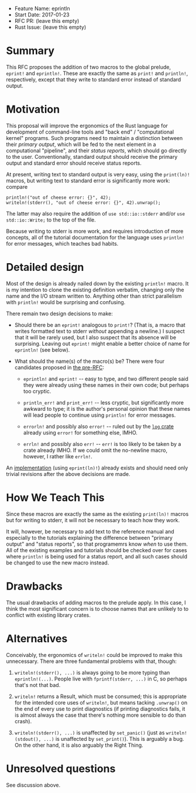 - Feature Name: eprintln
- Start Date: 2017-01-23
- RFC PR: (leave this empty)
- Rust Issue: (leave this empty)

# Summary
[summary]: #summary

This RFC proposes the addition of two macros to the global prelude,
`eprint!` and `eprintln!`.  These are exactly the same as `print!` and
`println!`, respectively, except that they write to standard error
instead of standard output.

# Motivation
[motivation]: #motivation

This proposal will improve the ergonomics of the Rust language for
development of command-line tools and "back end" / "computational
kernel" programs.  Such programs need to maintain a distinction
between their _primary output_, which will be fed to the next element
in a computational "pipeline", and their _status reports_, which
should go directly to the user.  Conventionally, standard output
should receive the primary output and standard error should receive
status reports.

At present, writing text to standard output is very easy, using the
`print(ln)!` macros, but writing text to standard error is
significantly more work: compare

    println!("out of cheese error: {}", 42);
    writeln!(stderr(), "out of cheese error: {}", 42).unwrap();

The latter may also require the addition of `use std::io::stderr`
and/or `use std::io::Write;` to the top of the file.

Because writing to stderr is more work, and requires introduction of
more concepts, all of the tutorial documentation for the language uses
`println!` for error messages, which teaches bad habits.

# Detailed design
[design]: #detailed-design

Most of the design is already nailed down by the existing `println!`
macro.  It is my intention to clone the existing definition verbatim,
changing only the name and the I/O stream written to.  Anything other
than strict parallelism with `println!` would be surprising and
confusing.

There remain two design decisions to make:

 * Should there be an `eprint!` analogous to `print!`?  (That is, a
   macro that writes formatted text to stderr _without_ appending a
   newline.)  I suspect that it will be rarely used, but I also
   suspect that its absence will be surprising.  Leaving out `eprint!`
   might enable a better choice of name for `eprintln!` (see below).

 * What should the name(s) of the macro(s) be?  There were four
   candidates proposed in [the pre-RFC][pre-rfc]:

   * `eprintln!` and `eprint!` -- easy to type, and two different
     people said they were already using these names in their own
     code; but perhaps too cryptic.

   * `println_err!` and `print_err!` -- less cryptic, but significantly
     more awkward to type; it is the author's personal opinion that
     these names will lead people to continue using `println!` for
     error messages.

   * `errorln!` and possibly also `error!` -- ruled out by the
     [`log` crate][log-crate] already using `error!` for something
     else, IMHO.

   * `errln!` and possibly also `err!` -- `err!` is too likely to be
     taken by a crate already IMHO.  If we could omit the no-newline
     macro, however, I rather like `errln!`.

An [implementation][] (using `eprint(ln)!`) already exists and should
need only trivial revisions after the above decisions are made.

# How We Teach This
[how-we-teach-this]: #how-we-teach-this

Since these macros are exactly the same as the existing `print(ln)!`
macros but for writing to stderr, it will not be necessary to teach
how they work.

It will, however, be necessary to add text to the reference manual and
especially to the tutorials explaining the difference between "primary
output" and "status reports", so that programemrs know _when_ to use
them.  All of the existing examples and tutorials should be checked
over for cases where `println!` is being used for a status report, and
all such cases should be changed to use the new macro instead.

# Drawbacks
[drawbacks]: #drawbacks

The usual drawbacks of adding macros to the prelude apply.  In this
case, I think the most significant concern is to choose names that are
unlikely to to conflict with existing library crates.

# Alternatives
[alternatives]: #alternatives

Conceivably, the ergonomics of `writeln!` could be improved to make
this unnecessary.  There are three fundamental problems with that,
though:

1. `writeln!(stderr(), ...)` is always going to be more typing than
   `eprintln!(...)`.  People live with `fprintf(stderr, ...)` in C, so
   perhaps that's not that bad.

1. `writeln!` returns a Result, which must be consumed; this is
   appropriate for the intended core uses of `writeln!`, but means
   tacking `.unwrap()` on the end of every use to print diagnostics
   (if printing diagnostics fails, it is almost always the case that
   there's nothing more sensible to do than crash).

1. `writeln!(stderr(), ...)` is unaffected by `set_panic()` (just as
   `writeln!(stdout(), ...)` is unaffected by `set_print()`).  This is
   arguably a bug.  On the other hand, it is also arguably the Right Thing.

# Unresolved questions
[unresolved]: #unresolved-questions

See discussion above.

[pre-rfc]: https://internals.rust-lang.org/t/extremely-pre-rfc-eprintln/4635/10
[log-crate]: https://crates.io/crates/log
[implementation]: https://github.com/rust-lang/rust/pull/39229/files
